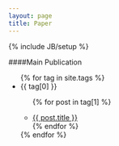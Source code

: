 ```yaml
---
layout: page
title: Paper
---
```

{% include JB/setup %}

####Main Publication
<ul id='tag_list'>
{% for tag in site.tags %}
<li class='tag_item' id='{{ tag[0]  }}'>
<span class='tag_name'>{{ tag[0]  }}</span>
<span>
<ul>

{% for post in tag[1] %}
<li class='tag_post'><a href="{{ BASE_PATH }}{{ post.url  }}" title="{{ post.title  }}">{{ post.title  }}</a></li>
{% endfor %}
</ul>
</span>
</li>
{% endfor %}
</ul>
 
<script src="{{ BASE_PATH }}/assets/js/jquery-1.11.1.min.js" type="text/javascript" charset="utf-8"></script>
<script src="{{ BASE_PATH }}/assets/js/jquery.tagcloud.js" type="text/javascript" charset="utf-8"></script>
<script language="javascript">
$.fn.tagcloud.defaults = {
size: {start: 0.9, end: 2, unit: 'em'},
color: {start: '#e77471', end: '#f62817'}
};
 
$(function () {
$('#tag_cloud a').tagcloud();
});
</script>
